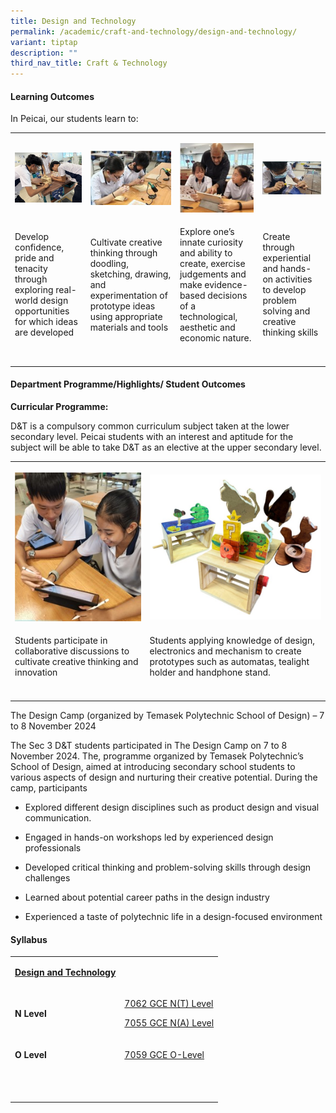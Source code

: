 ```yaml
---
title: Design and Technology
permalink: /academic/craft-and-technology/design-and-technology/
variant: tiptap
description: ""
third_nav_title: Craft & Technology
---
```

<h4><strong>Learning Outcomes</strong></h4>
<p>In Peicai, our students learn to:</p>
<table style="minWidth: 100px">
<colgroup>
<col>
<col>
<col>
<col>
</colgroup>
<tbody>
<tr>
<td rowspan="1" colspan="1">
<p></p>
<div class="isomer-image-wrapper">
<img style="width: 100%" height="auto" width="100%" alt="" src="/images/Academic/dt_2024_1.jpg">
</div>
</td>
<td rowspan="1" colspan="1">
<p></p>
<div class="isomer-image-wrapper">
<img style="width: 100%" height="auto" width="100%" alt="" src="/images/Academic/dt_2024_2.jpg">
</div>
</td>
<td rowspan="1" colspan="1">
<p></p>
<div class="isomer-image-wrapper">
<img style="width: 100%" height="auto" width="100%" alt="" src="/images/Academic/dt_2024_3.jpg">
</div>
</td>
<td rowspan="1" colspan="1">
<p></p>
<div class="isomer-image-wrapper">
<img style="width: 100%" height="auto" width="100%" alt="" src="/images/Academic/dt_2024_4.jpg">
</div>
</td>
</tr>
<tr>
<td rowspan="1" colspan="1">
<p>Develop confidence, pride and tenacity through exploring real-world design
opportunities for which ideas are developed</p>
</td>
<td rowspan="1" colspan="1">
<p>Cultivate creative thinking through doodling, sketching, drawing, and
experimentation of prototype ideas using appropriate materials and tools</p>
</td>
<td rowspan="1" colspan="1">
<p>Explore one’s innate curiosity and ability to create, exercise judgements
and make evidence-based decisions of a technological, aesthetic and economic
nature.</p>
</td>
<td rowspan="1" colspan="1">
<p>Create through experiential and hands-on activities to develop problem
solving and creative thinking skills</p>
</td>
</tr>
<tr>
<td rowspan="1" colspan="1">
<p></p>
</td>
<td rowspan="1" colspan="1">
<p></p>
</td>
<td rowspan="1" colspan="1">
<p></p>
</td>
<td rowspan="1" colspan="1">
<p></p>
</td>
</tr>
</tbody>
</table>
<h4><strong>Department Programme/Highlights/ Student Outcomes</strong></h4>
<p><strong>Curricular Programme:</strong>
</p>
<p>D&amp;T is a compulsory common curriculum subject taken at the lower secondary
level. Peicai students with an interest and aptitude for the subject will
be able to take D&amp;T as an elective at the upper secondary level.</p>
<table style="minWidth: 50px">
<colgroup>
<col>
<col>
</colgroup>
<tbody>
<tr>
<th rowspan="1" colspan="1">
<p></p>
<div class="isomer-image-wrapper">
<img style="width: 100%" height="auto" width="100%" alt="" src="/images/Academic/dt_2024_5.jpg">
</div>
</th>
<th rowspan="1" colspan="1">
<p></p>
<div class="isomer-image-wrapper">
<img style="width: 100%" height="auto" width="100%" alt="" src="/images/Academic/dt_2024_6.jpg">
</div>
</th>
</tr>
<tr>
<td rowspan="1" colspan="1">
<p>Students participate in collaborative discussions to cultivate creative
thinking and innovation</p>
</td>
<td rowspan="1" colspan="1">
<p>Students applying knowledge of design, electronics and mechanism to create
prototypes such as automatas, tealight holder and handphone stand.</p>
</td>
</tr>
<tr>
<td rowspan="1" colspan="1">
<p></p>
</td>
<td rowspan="1" colspan="1">
<p></p>
</td>
</tr>
</tbody>
</table>
<p>The Design Camp (organized by Temasek Polytechnic School of Design) –
7 to 8 November 2024</p>
<p>The Sec 3 D&amp;T students participated in The Design Camp on 7 to 8 November
2024. The, programme organized by Temasek Polytechnic’s School of Design,
aimed at introducing secondary school students to various aspects of design
and nurturing their creative potential. During the camp, participants</p>
<ul data-tight="true" class="tight">
<li>
<p>Explored different design disciplines such as product design and visual
communication.</p>
</li>
<li>
<p>Engaged in hands-on workshops led by experienced design professionals</p>
</li>
<li>
<p>Developed critical thinking and problem-solving skills through design
challenges</p>
</li>
<li>
<p>Learned about potential career paths in the design industry</p>
</li>
<li>
<p>Experienced a taste of polytechnic life in a design-focused environment</p>
</li>
</ul>
<h4></h4>
<h4><strong>Syllabus</strong></h4>
<table style="minWidth: 50px">
<colgroup>
<col>
<col>
</colgroup>
<tbody>
<tr>
<td rowspan="1" colspan="1">
<p><strong><u>Design and Technology</u></strong>
</p>
</td>
<td rowspan="1" colspan="1">
<p></p>
</td>
</tr>
<tr>
<td rowspan="1" colspan="1">
<p><strong>N Level</strong>
</p>
</td>
<td rowspan="1" colspan="1">
<p><a href="https://www.seab.gov.sg/docs/default-source/national-examinations/syllabus/nlevel/2024syllabus/7062_y24_sy.pdf" rel="noopener noreferrer nofollow" target="_blank">7062 GCE N(T) Level</a>
</p>
<p><a href="https://www.seab.gov.sg/docs/default-source/national-examinations/syllabus/nlevel/2024syllabus/7055_y24_sy.pdf" rel="noopener noreferrer nofollow" target="_blank">7055 GCE N(A) Level</a>
</p>
</td>
</tr>
<tr>
<td rowspan="1" colspan="1">
<p><strong>O Level</strong>
</p>
</td>
<td rowspan="1" colspan="1">
<p><a href="https://www.seab.gov.sg/docs/default-source/national-examinations/syllabus/olevel/2024syllabus/7059_y24_sy.pdf" rel="noopener noreferrer nofollow" target="_blank">7059 GCE O-Level</a>
</p>
</td>
</tr>
<tr>
<td rowspan="1" colspan="1">
<p>&nbsp;</p>
</td>
<td rowspan="1" colspan="1">
<p></p>
</td>
</tr>
</tbody>
</table>
<p></p>